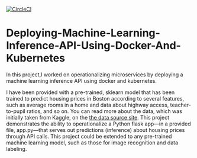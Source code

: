 [![CircleCI](https://circleci.com/gh/AhmedAbd-Allah/deploying-machine-learning-API-Using-Docker-And-kubernetes.svg?style=svg)](https://circleci.com/gh/AhmedAbd-Allah/deploying-machine-learning-API-Using-Docker-And-kubernetes)

# Deploying-Machine-Learning-Inference-API-Using-Docker-And-Kubernetes

In this project,I worked on operationalizing microservices by deploying a machine learning inference API using docker and kubernetes.

I have been provided with a pre-trained, sklearn model that has been trained to predict housing prices in Boston according to several features, such as average rooms in a home and data about highway access, teacher-to-pupil ratios, and so on. You can read more about the data, which was initially taken from Kaggle, on the [the data source site](https://www.kaggle.com/c/boston-housing). This project demonstrates the ability to operationalize a Python flask app—in a provided file, app.py—that serves out predictions (inference) about housing prices through API calls. This project could be extended to any pre-trained machine learning model, such as those for image recognition and data labeling.

